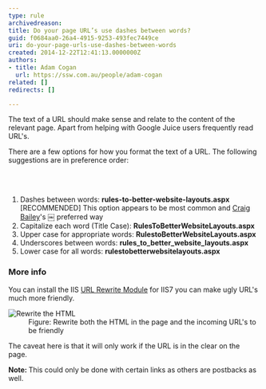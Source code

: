 ```yaml
---
type: rule
archivedreason: 
title: Do your page URL’s use dashes between words?
guid: f0684aa0-26a4-4915-9253-493fec7449ce
uri: do-your-page-urls-use-dashes-between-words
created: 2014-12-22T12:41:13.0000000Z
authors:
- title: Adam Cogan
  url: https://ssw.com.au/people/adam-cogan
related: []
redirects: []

---
```



<p>
                    The text of a URL should make sense and relate to the content of the relevant page.
                    Apart from helping with Google Juice users frequently read URL's.
                <br></p><p>
                    There are a few options for how you format the text of a URL. The following suggestions
                    are in preference order&#58;
                </p>
<br><excerpt class='endintro'></excerpt><br>
<ol><li>Dashes between words&#58; 
      <b>rules-to-better-website-layouts.aspx<br></b>[RECOMMENDED] This option appears to be most common and 
      <a href="http&#58;//www.craigbailey.net/" target="_blank">Craig Bailey</a>​'s ￼ preferred way​<br></li><li>​Capitalize each word (Title Case)&#58; 
      <b>RulesToBetterWebsiteLayouts.aspx</b></li><li>Upper case for appropriate words&#58; 
      <b>RulestoBetterWebsiteLayouts.aspx</b></li><li>Underscores between words&#58; 
      <b>rules_to_better_website_layouts.aspx</b></li><li>Lower case for all words&#58; 
      <b>rulestobetterwebsitelayouts.aspx</b></li></ol><h3>More info​</h3><p>You can install the IIS <a href="http&#58;//learn.iis.net/page.aspx/460/using-the-url-rewrite-module/">URL Rewrite Module</a> for IIS7 you can make ugly URL's much more friendly.</p><dl class="image"><dt>
                        <img src="/PublishingImages/friendly-url-rule.jpg" alt="Rewrite the HTML" /></dt><dd>Figure&#58; Rewrite both the HTML in the page and the incoming URL's to be friendly </dd></dl><p>
               The caveat here is that it will only work if the URL is in the clear on the page.</p><p class="ssw15-rteElement-P">
                <b>Note&#58; </b>This could only be done with certain links as others are postbacks as well.
              </p>


